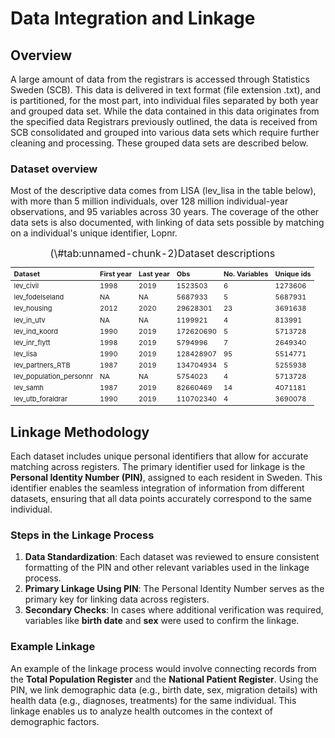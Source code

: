 # Data Integration and Linkage




## Overview

A large amount of data from the registrars is accessed through Statistics Sweden (SCB).  This data is delivered in text format (file extension .txt), and is partitioned, for the most part, into individual files separated by both year and grouped data set.  While the data contained in this data originates from the specified data Registrars previously outlined, the data is received from SCB consolidated and grouped into various data sets which require further cleaning and processing.  These grouped data sets are described below. 


### Dataset overview


Most of the descriptive data comes from LISA (lev_lisa in the table below), with more than 5 million individuals, over 128 million individual-year observations, and 95 variables across 30 years.  The coverage of the other data sets is also documented, with linking of data sets possible by matching on a individual's unique identifier, Lopnr.

<table class="table table-responsive table-hover" style="font-size: 11px; margin-left: auto; margin-right: auto;">
<caption style="font-size: initial !important;">(\#tab:unnamed-chunk-2)Dataset descriptions</caption>
 <thead>
  <tr>
   <th style="text-align:left;"> Dataset </th>
   <th style="text-align:left;"> First year </th>
   <th style="text-align:left;"> Last year </th>
   <th style="text-align:left;"> Obs </th>
   <th style="text-align:left;"> No. Variables </th>
   <th style="text-align:left;"> Unique ids </th>
  </tr>
 </thead>
<tbody>
  <tr>
   <td style="text-align:left;"> lev_civil </td>
   <td style="text-align:left;"> 1998 </td>
   <td style="text-align:left;"> 2019 </td>
   <td style="text-align:left;"> 1523503 </td>
   <td style="text-align:left;"> 6 </td>
   <td style="text-align:left;"> 1273606 </td>
  </tr>
  <tr>
   <td style="text-align:left;"> lev_fodelseland </td>
   <td style="text-align:left;"> NA </td>
   <td style="text-align:left;"> NA </td>
   <td style="text-align:left;"> 5687933 </td>
   <td style="text-align:left;"> 5 </td>
   <td style="text-align:left;"> 5687931 </td>
  </tr>
  <tr>
   <td style="text-align:left;"> lev_housing </td>
   <td style="text-align:left;"> 2012 </td>
   <td style="text-align:left;"> 2020 </td>
   <td style="text-align:left;"> 29628301 </td>
   <td style="text-align:left;"> 23 </td>
   <td style="text-align:left;"> 3691638 </td>
  </tr>
  <tr>
   <td style="text-align:left;"> lev_in_utv </td>
   <td style="text-align:left;"> NA </td>
   <td style="text-align:left;"> NA </td>
   <td style="text-align:left;"> 1199921 </td>
   <td style="text-align:left;"> 4 </td>
   <td style="text-align:left;"> 813991 </td>
  </tr>
  <tr>
   <td style="text-align:left;"> lev_ind_koord </td>
   <td style="text-align:left;"> 1990 </td>
   <td style="text-align:left;"> 2019 </td>
   <td style="text-align:left;"> 172620690 </td>
   <td style="text-align:left;"> 5 </td>
   <td style="text-align:left;"> 5713728 </td>
  </tr>
  <tr>
   <td style="text-align:left;"> lev_inr_flytt </td>
   <td style="text-align:left;"> 1998 </td>
   <td style="text-align:left;"> 2019 </td>
   <td style="text-align:left;"> 5794996 </td>
   <td style="text-align:left;"> 7 </td>
   <td style="text-align:left;"> 2649340 </td>
  </tr>
  <tr>
   <td style="text-align:left;"> lev_lisa </td>
   <td style="text-align:left;"> 1990 </td>
   <td style="text-align:left;"> 2019 </td>
   <td style="text-align:left;"> 128428907 </td>
   <td style="text-align:left;"> 95 </td>
   <td style="text-align:left;"> 5514771 </td>
  </tr>
  <tr>
   <td style="text-align:left;"> lev_partners_RTB </td>
   <td style="text-align:left;"> 1987 </td>
   <td style="text-align:left;"> 2019 </td>
   <td style="text-align:left;"> 134704934 </td>
   <td style="text-align:left;"> 5 </td>
   <td style="text-align:left;"> 5255938 </td>
  </tr>
  <tr>
   <td style="text-align:left;"> lev_population_personnr </td>
   <td style="text-align:left;"> NA </td>
   <td style="text-align:left;"> NA </td>
   <td style="text-align:left;"> 5754023 </td>
   <td style="text-align:left;"> 4 </td>
   <td style="text-align:left;"> 5713728 </td>
  </tr>
  <tr>
   <td style="text-align:left;"> lev_samh </td>
   <td style="text-align:left;"> 1987 </td>
   <td style="text-align:left;"> 2019 </td>
   <td style="text-align:left;"> 82660469 </td>
   <td style="text-align:left;"> 14 </td>
   <td style="text-align:left;"> 4071181 </td>
  </tr>
  <tr>
   <td style="text-align:left;"> lev_utb_foraldrar </td>
   <td style="text-align:left;"> 1990 </td>
   <td style="text-align:left;"> 2019 </td>
   <td style="text-align:left;"> 110702340 </td>
   <td style="text-align:left;"> 4 </td>
   <td style="text-align:left;"> 3690078 </td>
  </tr>
</tbody>
</table>

## Linkage Methodology

Each dataset includes unique personal identifiers that allow for accurate matching across registers. The primary identifier used for linkage is the **Personal Identity Number (PIN)**, assigned to each resident in Sweden. This identifier enables the seamless integration of information from different datasets, ensuring that all data points accurately correspond to the same individual.

### Steps in the Linkage Process

1. **Data Standardization**: Each dataset was reviewed to ensure consistent formatting of the PIN and other relevant variables used in the linkage process.
2. **Primary Linkage Using PIN**: The Personal Identity Number serves as the primary key for linking data across registers.
3. **Secondary Checks**: In cases where additional verification was required, variables like **birth date** and **sex** were used to confirm the linkage.

### Example Linkage

An example of the linkage process would involve connecting records from the **Total Population Register** and the **National Patient Register**. Using the PIN, we link demographic data (e.g., birth date, sex, migration details) with health data (e.g., diagnoses, treatments) for the same individual. This linkage enables us to analyze health outcomes in the context of demographic factors.



